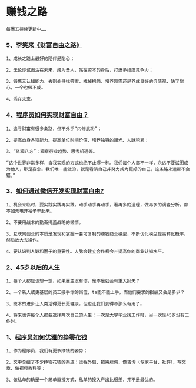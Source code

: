 # 赚钱之路
```
每周五持续更新中……
```

### 5、[李笑来《财富自由之路》](https://zhuanlan.zhihu.com/p/47759341)
```
1、成长之路上最好的陪伴是耐心；

2、无论你试图活在未来，成为贵人，站在资本的身后，打造多维度竞争力；

3、锻炼元认知能力，去别处寻找答案，戒掉抱怨，培养刚需还是养成良好的价值观，缺了耐心，一个也做不成。

4、活在未来。
```

### 4、[程序员如何实现财富自由？](https://zhuanlan.zhihu.com/p/57851432)
```
1、追寻财富有很多条路，但不外乎“内修武功”；

2、提高自身各项能力、提高单位时间价值、培养独特的眼光、人脉积累；

3、“外观八方”：观察行业趋势、思考机遇等。

“这个世界非常多样，自我实现的方式也绝不止哪一种。我们每个人都不一样，永远不要试图成为他人，那是妄念。我们唯一能做的，就是看清自己并努力成为更好的自己，这条路永远都不会错。”
```

### 3、[如何通过微信开发实现财富自由?](https://zhuanlan.zhihu.com/p/31518918)
```
1、机会来临时，要实践实践再实践，动手动手再动手，看再多的道理，做再多的调查分析，都不如先甩开袖子干起来。

2、不要用战术的勤奋掩盖战略的懒惰。

3、互联网创业的本质是发现和掌握一套可复制的赚钱商业模型，不断优化模型提高转化概率，然后放大去操作。

4、要认识到人脉和圈子的重要性。人脉会建立合作机会并提高你的商业认知水平。

```

### 2、[45岁以后的人生](http://www.ruanyifeng.com/blog/2017/06/life-after-45.html)
```
1、每个人都应该想一想，如果雇主没有你，是不是就会有重大损失？

2、一个新人或更基层的员工接手你的岗位，ta能不能上手，而他们要求的报酬又会是多少？

3、技术的进步让人类活得更长更健康，但也让我们变得不那么有用了。

4、将来也许每个人都要选择两次自己的人生：一次是大学毕业找工作时，另一次是45岁没有工作时。
```

### 1、[程序员如何优雅的挣零花钱](https://github.com/easychen/howto-make-more-money)
```
1、作为程序员，我们有更多挣钱的姿势；

2、文中总结了不少挣零花钱的渠道：远程外包、按需雇佣、做咨询（专家平台、社群）、写文章、做视频教程等；

3、做私单的确是一个简单直接方式，私单的投入产出比很差，并不是最优的。 
```
